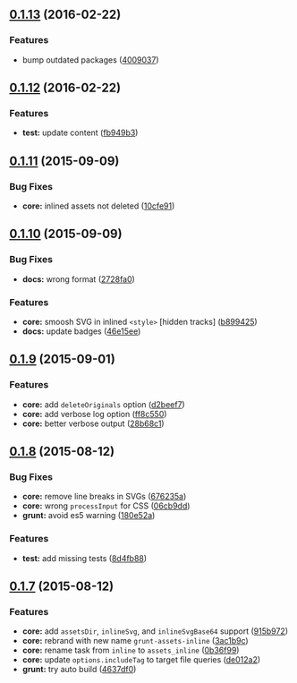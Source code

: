 <a name="0.1.13"></a>
## [0.1.13](https://github.com/sparanoid/grunt-assets-inline/compare/v0.1.12...v0.1.13) (2016-02-22)


### Features

* bump outdated packages ([4009037](https://github.com/sparanoid/grunt-assets-inline/commit/4009037))



<a name="0.1.12"></a>
## [0.1.12](https://github.com/sparanoid/grunt-assets-inline/compare/v0.1.11...v0.1.12) (2016-02-22)


### Features

* **test:** update content ([fb949b3](https://github.com/sparanoid/grunt-assets-inline/commit/fb949b3))



<a name="0.1.11"></a>
## [0.1.11](https://github.com/sparanoid/grunt-assets-inline/compare/v0.1.10...v0.1.11) (2015-09-09)


### Bug Fixes

* **core:** inlined assets not deleted ([10cfe91](https://github.com/sparanoid/grunt-assets-inline/commit/10cfe91))



<a name="0.1.10"></a>
## [0.1.10](https://github.com/sparanoid/grunt-assets-inline/compare/v0.1.9...v0.1.10) (2015-09-09)


### Bug Fixes

* **docs:** wrong format ([2728fa0](https://github.com/sparanoid/grunt-assets-inline/commit/2728fa0))

### Features

* **core:** smoosh SVG in inlined `<style>` [hidden tracks] ([b899425](https://github.com/sparanoid/grunt-assets-inline/commit/b899425))
* **docs:** update badges ([46e15ee](https://github.com/sparanoid/grunt-assets-inline/commit/46e15ee))



<a name="0.1.9"></a>
## [0.1.9](https://github.com/sparanoid/grunt-assets-inline/compare/v0.1.8...v0.1.9) (2015-09-01)


### Features

* **core:** add `deleteOriginals` option ([d2beef7](https://github.com/sparanoid/grunt-assets-inline/commit/d2beef7))
* **core:** add verbose log option ([ff8c550](https://github.com/sparanoid/grunt-assets-inline/commit/ff8c550))
* **core:** better verbose output ([28b68c1](https://github.com/sparanoid/grunt-assets-inline/commit/28b68c1))



<a name="0.1.8"></a>
## [0.1.8](https://github.com/sparanoid/grunt-assets-inline/compare/v0.1.7...v0.1.8) (2015-08-12)


### Bug Fixes

* **core:** remove line breaks in SVGs ([676235a](https://github.com/sparanoid/grunt-assets-inline/commit/676235a))
* **core:** wrong `processInput` for CSS ([06cb9dd](https://github.com/sparanoid/grunt-assets-inline/commit/06cb9dd))
* **grunt:** avoid es5 warning ([180e52a](https://github.com/sparanoid/grunt-assets-inline/commit/180e52a))

### Features

* **test:** add missing tests ([8d4fb88](https://github.com/sparanoid/grunt-assets-inline/commit/8d4fb88))



<a name="0.1.7"></a>
## [0.1.7](https://github.com/sparanoid/grunt-assets-inline/compare/v0.1.6...v0.1.7) (2015-08-12)


### Features

* **core:** add `assetsDir`, `inlineSvg`, and `inlineSvgBase64` support ([915b972](https://github.com/sparanoid/grunt-assets-inline/commit/915b972))
* **core:** rebrand with new name `grunt-assets-inline` ([3ac1b9c](https://github.com/sparanoid/grunt-assets-inline/commit/3ac1b9c))
* **core:** rename task from `inline` to `assets_inline` ([0b36f99](https://github.com/sparanoid/grunt-assets-inline/commit/0b36f99))
* **core:** update `options.includeTag` to target file queries ([de012a2](https://github.com/sparanoid/grunt-assets-inline/commit/de012a2))
* **grunt:** try auto build ([4637df0](https://github.com/sparanoid/grunt-assets-inline/commit/4637df0))




